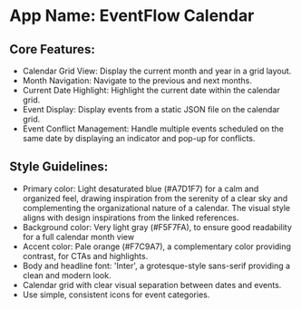 # **App Name**: EventFlow Calendar

## Core Features:

- Calendar Grid View: Display the current month and year in a grid layout.
- Month Navigation: Navigate to the previous and next months.
- Current Date Highlight: Highlight the current date within the calendar grid.
- Event Display: Display events from a static JSON file on the calendar grid.
- Event Conflict Management: Handle multiple events scheduled on the same date by displaying an indicator and pop-up for conflicts.

## Style Guidelines:

- Primary color: Light desaturated blue (#A7D1F7) for a calm and organized feel, drawing inspiration from the serenity of a clear sky and complementing the organizational nature of a calendar. The visual style aligns with design inspirations from the linked references.
- Background color: Very light gray (#F5F7FA), to ensure good readability for a full calendar month view
- Accent color: Pale orange (#F7C9A7), a complementary color providing contrast, for CTAs and highlights.
- Body and headline font: 'Inter', a grotesque-style sans-serif providing a clean and modern look.
- Calendar grid with clear visual separation between dates and events.
- Use simple, consistent icons for event categories.